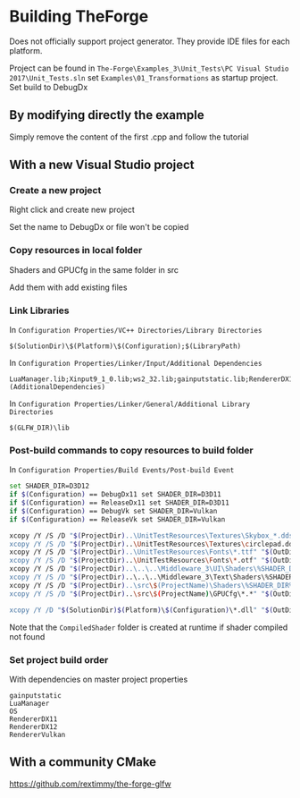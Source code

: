# Building TheForge

Does not officially support project generator. They provide IDE files for each platform.

Project can be found in `The-Forge\Examples_3\Unit_Tests\PC Visual Studio 2017\Unit_Tests.sln` set `Examples\01_Transformations` as startup project. Set build to DebugDx

## By modifying directly the example

Simply remove the content of the first .cpp and follow the tutorial

## With a new Visual Studio project

### Create a new project

Right click and create new project

Set the name to DebugDx or file won't be copied

### Copy resources in local folder

Shaders and GPUCfg in the same folder in src

Add them with add existing files

### Link Libraries

In `Configuration Properties/VC++ Directories/Library Directories`

```
$(SolutionDir)\$(Platform)\$(Configuration);$(LibraryPath)
```

In `Configuration Properties/Linker/Input/Additional Dependencies`

```
LuaManager.lib;Xinput9_1_0.lib;ws2_32.lib;gainputstatic.lib;RendererDX12.lib;OS.lib;%(AdditionalDependencies)
```

In `Configuration Properties/Linker/General/Additional Library Directories`

```
$(GLFW_DIR)\lib
```

### Post-build commands to copy resources to build folder

In `Configuration Properties/Build Events/Post-build Event`

```bash
set SHADER_DIR=D3D12
if $(Configuration) == DebugDx11 set SHADER_DIR=D3D11
if $(Configuration) == ReleaseDx11 set SHADER_DIR=D3D11
if $(Configuration) == DebugVk set SHADER_DIR=Vulkan
if $(Configuration) == ReleaseVk set SHADER_DIR=Vulkan

xcopy /Y /S /D "$(ProjectDir)..\UnitTestResources\Textures\Skybox_*.dds" "$(OutDir)Textures\"
xcopy /Y /S /D "$(ProjectDir)..\UnitTestResources\Textures\circlepad.dds" "$(OutDir)Textures\"
xcopy /Y /S /D "$(ProjectDir)..\UnitTestResources\Fonts\*.ttf" "$(OutDir)Fonts\"
xcopy /Y /S /D "$(ProjectDir)..\UnitTestResources\Fonts\*.otf" "$(OutDir)Fonts\"
xcopy /Y /S /D "$(ProjectDir)..\..\..\Middleware_3\UI\Shaders\%SHADER_DIR%\*.*" "$(OutDir)Shaders\"
xcopy /Y /S /D "$(ProjectDir)..\..\..\Middleware_3\Text\Shaders\%SHADER_DIR%\*.*" "$(OutDir)Shaders\"
xcopy /Y /S /D "$(ProjectDir)..\src\$(ProjectName)\Shaders\%SHADER_DIR%\*.*" "$(OutDir)Shaders\"
xcopy /Y /S /D "$(ProjectDir)..\src\$(ProjectName)\GPUCfg\*.*" "$(OutDir)GPUCfg\"

xcopy /Y /D "$(SolutionDir)$(Platform)\$(Configuration)\*.dll" "$(OutDir)"
```

Note that the `CompiledShader` folder is created at runtime if shader compiled not found

### Set project build order

With dependencies on master project properties

```
gainputstatic
LuaManager
OS
RendererDX11
RendererDX12
RendererVulkan
```

## With a community CMake

https://github.com/rextimmy/the-forge-glfw

